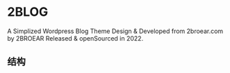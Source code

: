# 2BLOG
A Simplized Wordpress Blog Theme Design &amp; Developed from 2broear.com by 2BROEAR Released &amp; openSourced in 2022.

## 结构
